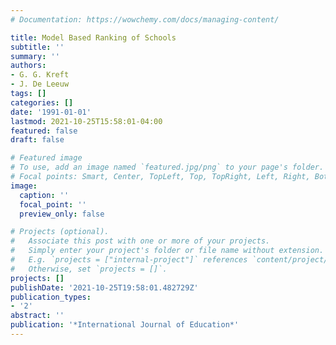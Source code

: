 ```yaml
---
# Documentation: https://wowchemy.com/docs/managing-content/

title: Model Based Ranking of Schools
subtitle: ''
summary: ''
authors:
- G. G. Kreft
- J. De Leeuw
tags: []
categories: []
date: '1991-01-01'
lastmod: 2021-10-25T15:58:01-04:00
featured: false
draft: false

# Featured image
# To use, add an image named `featured.jpg/png` to your page's folder.
# Focal points: Smart, Center, TopLeft, Top, TopRight, Left, Right, BottomLeft, Bottom, BottomRight.
image:
  caption: ''
  focal_point: ''
  preview_only: false

# Projects (optional).
#   Associate this post with one or more of your projects.
#   Simply enter your project's folder or file name without extension.
#   E.g. `projects = ["internal-project"]` references `content/project/deep-learning/index.md`.
#   Otherwise, set `projects = []`.
projects: []
publishDate: '2021-10-25T19:58:01.482729Z'
publication_types:
- '2'
abstract: ''
publication: '*International Journal of Education*'
---
```

